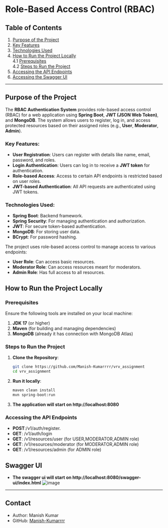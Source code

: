 # Role-Based Access Control (RBAC)

## Table of Contents
1. [Purpose of the Project](#purpose-of-the-project)
2. [Key Features](#key-features)
3. [Technologies Used](#technologies-used)
4. [How to Run the Project Locally](#how-to-run-the-project-locally)  
   4.1 [Prerequisites](#prerequisites)  
   4.2 [Steps to Run the Project](#steps-to-run-the-project)  
5. [Accessing the API Endpoints](#accessing-the-api-endpoints)
6. [Accessing the Swagger UI](#swagger-ui)

---

## Purpose of the Project

The **RBAC Authentication System** provides role-based access control (RBAC) for a web application using **Spring Boot**, **JWT (JSON Web Token)**, and **MongoDB**. The system allows users to register, log in, and access protected resources based on their assigned roles (e.g., **User**, **Moderator**, **Admin**).

### Key Features:
- **User Registration**: Users can register with details like name, email, password, and roles.
- **Login Authentication**: Users can log in to receive a **JWT token** for authentication.
- **Role-based Access**: Access to certain API endpoints is restricted based on user roles.
- **JWT-based Authentication**: All API requests are authenticated using JWT tokens.


### Technologies Used:
- **Spring Boot**: Backend framework.
- **Spring Security**: For managing authentication and authorization.
- **JWT**: For secure token-based authentication.
- **MongoDB**: For storing user data.
- **BCrypt**: For password hashing.

The project uses role-based access control to manage access to various endpoints:
- **User Role**: Can access basic resources.
- **Moderator Role**: Can access resources meant for moderators.
- **Admin Role**: Has full access to all resources.

## How to Run the Project Locally

### Prerequisites
Ensure the following tools are installed on your local machine:

1. **JDK 17** (or higher)
2. **Maven** (for building and managing dependencies)
3. **MongoDB** (already it has connection with MongoDB Atlas)


### Steps to Run the Project

1. **Clone the Repository**:
   ```bash
   git clone https://github.com/Manish-Kumarrrr/vrv_assignment
   cd vrv_assignment
2. **Run it locally**:
   ```bash
   maven clean install
   mvn spring-boot:run
3. **The application will start on http://localhost:8080**

### Accessing the API Endpoints
- **POST**:/v1/auth/register.
- **GET**: /v1/auth/login
- **GET**: /v1/resources/user (for USER,MODERATOR,ADMIN role)
- **GET**: /v1/resources/moderator (for MODERATOR,ADMIN role)
- **GET**: /v1/resources/admin (for ADMIN role)



## Swagger UI
- **The swagger ui will start on  http://localhost:8080/swagger-ui/index.html**
![image](https://github.com/user-attachments/assets/75afe4e8-0591-4c89-b5d1-41d2bcd69a2f)

---
## Contact
- Author: Manish Kumar
- GitHub: [Manish-Kumarrrr](https://github.com/Manish-Kumarrrr)
